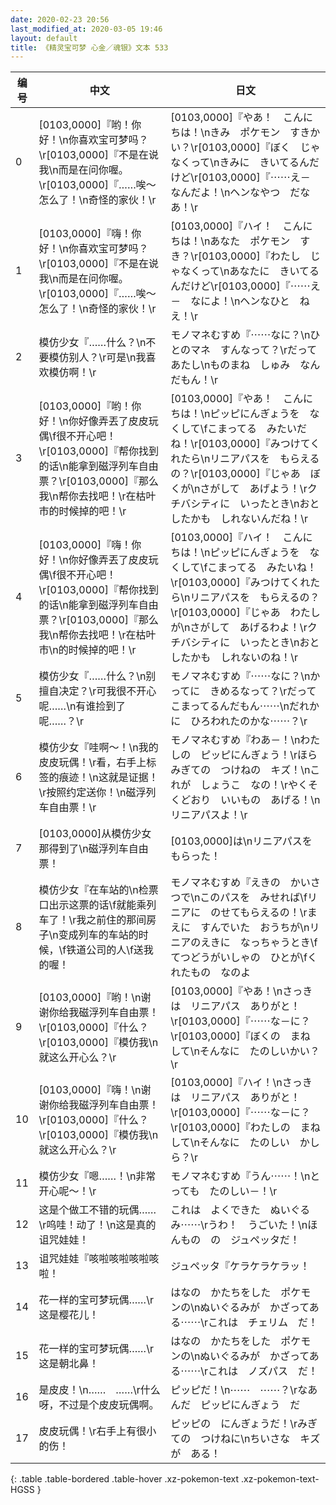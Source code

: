 ```yaml
---
date: 2020-02-23 20:56
last_modified_at: 2020-03-05 19:46
layout: default
title: 《精灵宝可梦 心金／魂银》文本 533
---
```

| 编号 | 中文 | 日文 |
| ---- | ---- | ---- |
| 0 | [0103,0000]『哟！你好！\n你喜欢宝可梦吗？\r[0103,0000]『不是在说我\n而是在问你喔。\r[0103,0000]『……唉～怎么了！\n奇怪的家伙！\r | [0103,0000]『やあ！　こんにちは！\nきみ　ポケモン　すきかい？\r[0103,0000]『ぼく　じゃなくって\nきみに　きいてるんだけど\r[0103,0000]『⋯⋯え－　なんだよ！\nヘンなやつ　だなあ！\r |
| 1 | [0103,0000]『嗨！你好！\n你喜欢宝可梦吗？\r[0103,0000]『不是在说我\n而是在问你喔。\r[0103,0000]『……唉～怎么了！\n奇怪的家伙！\r | [0103,0000]『ハイ！　こんにちは！\nあなた　ポケモン　すき？\r[0103,0000]『わたし　じゃなくって\nあなたに　きいてるんだけど\r[0103,0000]『⋯⋯え－　なによ！\nヘンなひと　ねえ！\r |
| 2 | 模仿少女『……什么？\n不要模仿别人？\r可是\n我喜欢模仿啊！\r | モノマネむすめ『⋯⋯なに？\nひとのマネ　すんなって？\rだって　あたし\nものまね　しゅみ　なんだもん！\r |
| 3 | [0103,0000]『哟！你好！\n你好像弄丟了皮皮玩偶\f很不开心吧！\r[0103,0000]『帮你找到的话\n能拿到磁浮列车自由票？\r[0103,0000]『那么我\n帮你去找吧！\r在枯叶市的时候掉的吧！\r | [0103,0000]『やあ！　こんにちは！\nピッピにんぎょうを　なくして\fこまってる　みたいだね！\r[0103,0000]『みつけてくれたら\nリニアパスを　もらえるの？\r[0103,0000]『じゃあ　ぼくが\nさがして　あげよう！\rクチバシティに　いったとき\nおとしたかも　しれないんだね！\r |
| 4 | [0103,0000]『嗨！你好！\n你好像弄丟了皮皮玩偶\f很不开心吧！\r[0103,0000]『帮你找到的话\n能拿到磁浮列车自由票？\r[0103,0000]『那么我\n帮你去找吧！\r在枯叶市\n的时候掉的吧！\r | [0103,0000]『ハイ！　こんにちは！\nピッピにんぎょうを　なくして\fこまってる　みたいね！\r[0103,0000]『みつけてくれたら\nリニアパスを　もらえるの？\r[0103,0000]『じゃあ　わたしが\nさがして　あげるわよ！\rクチバシティに　いったとき\nおとしたかも　しれないのね！\r |
| 5 | 模仿少女『……什么？\n别擅自决定？\r可我很不开心呢……\n有谁捡到了呢……？\r | モノマネむすめ『⋯⋯なに？\nかってに　きめるなって？\rだって　こまってるんだもん⋯⋯\nだれかに　ひろわれたのかな⋯⋯？\r |
| 6 | 模仿少女『哇啊～！\n我的皮皮玩偶！\r看，右手上标签的痕迹！\n这就是证据！\r按照约定送你！\n磁浮列车自由票！\r | モノマネむすめ『わあ－！\nわたしの　ピッピにんぎょう！\rほら　みぎての　つけねの　キズ！\nこれが　しょうこ　なの！\rやくそくどおり　いいもの　あげる！\nリニアパスよ！\r |
| 7 | [0103,0000]从模仿少女那得到了\n磁浮列车自由票！ | [0103,0000]は\nリニアパスを　もらった！ |
| 8 | 模仿少女『在车站的\n检票口出示这票的话\f就能乘列车了！\r我之前住的那间房子\n变成列车的车站的时候，\f铁道公司的人\f送我的喔！ | モノマネむすめ『えきの　かいさつで\nこのパスを　みせれば\fリニアに　のせてもらえるの！\rまえに　すんでいた　おうちが\nリニアのえきに　なっちゃうとき\fてつどうがいしゃの　ひとが\fくれたもの　なのよ |
| 9 | [0103,0000]『哟！\n谢谢你给我磁浮列车自由票！\r[0103,0000]『什么？\r[0103,0000]『模仿我\n就这么开心么？\r | [0103,0000]『やあ！\nさっきは　リニアパス　ありがと！\r[0103,0000]『⋯⋯な－に？\r[0103,0000]『ぼくの　まね　して\nそんなに　たのしいかい？\r |
| 10 | [0103,0000]『嗨！\n谢谢你给我磁浮列车自由票！\r[0103,0000]『什么？\r[0103,0000]『模仿我\n就这么开心么？\r | [0103,0000]『ハイ！\nさっきは　リニアパス　ありがと！\r[0103,0000]『⋯⋯な－に？\r[0103,0000]『わたしの　まね　して\nそんなに　たのしい　かしら？\r |
| 11 | 模仿少女『嗯……！\n非常开心呢～！\r | モノマネむすめ『うん⋯⋯！\nとっても　たのしい－！\r |
| 12 | 这是个做工不错的玩偶……\r呜哇！动了！\n这是真的诅咒娃娃！ | これは　よくできた　ぬいぐるみ⋯⋯\rうわ！　うごいた！\nほんもの　の　ジュペッタだ！ |
| 13 | 诅咒娃娃『咳啦咳啦咳啦咳啦！ | ジュペッタ『ケラケラケラッ！ |
| 14 | 花一样的宝可梦玩偶……\r这是樱花儿！ | はなの　かたちをした　ポケモンの\nぬいぐるみが　かざってある⋯⋯\rこれは　チェリム　だ！ |
| 15 | 花一样的宝可梦玩偶……\r这是朝北鼻！ | はなの　かたちをした　ポケモンの\nぬいぐるみが　かざってある⋯⋯\rこれは　ノズパス　だ！ |
| 16 | 是皮皮！\n……　……\r什么呀，不过是个皮皮玩偶啊。 | ピッピだ！\n⋯⋯　⋯⋯？\rなあんだ　ピッピにんぎょう　だ |
| 17 | 皮皮玩偶！\r右手上有很小的伤！ | ピッピの　にんぎょうだ！\rみぎての　つけねに\nちいさな　キズが　ある！ |
{: .table .table-bordered .table-hover .xz-pokemon-text .xz-pokemon-text-HGSS }